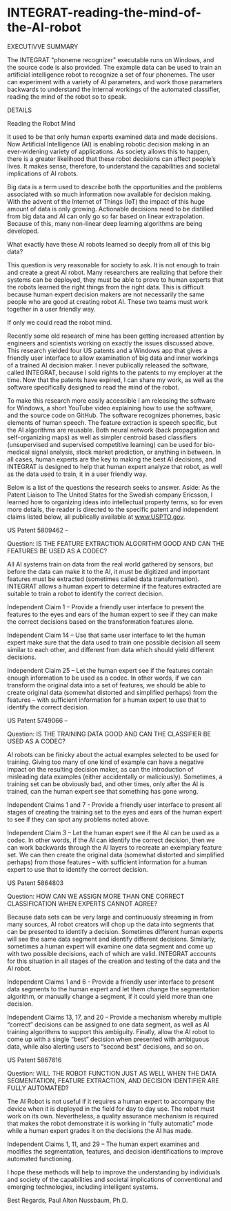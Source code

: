 # INTEGRAT-reading-the-mind-of-the-AI-robot
EXECUTIVVE SUMMARY

The INTEGRAT "phoneme recognizer" executable runs on Windows, and the source code is also provided. The example data can be used to train an artificial intelligence robot to recognize a set of four phonemes. The user can experiment with a variety of AI parameters, and work those parameters backwards to understand the internal workings of the automated classifier, reading the mind of the robot so to speak. 

DETAILS

Reading the Robot Mind

It used to be that only human experts examined data and made decisions. Now Artificial Intelligence (AI) is enabling robotic decision making in an ever-widening variety of applications. As society allows this to happen, there is a greater likelihood that these robot decisions can affect people’s lives. It makes sense, therefore, to understand the capabilities and societal implications of AI robots.

Big data is a term used to describe both the opportunities and the problems associated with so much information now available for decision making. With the advent of the Internet of Things (IoT) the impact of this huge amount of data is only growing. Actionable decisions need to be distilled from big data and AI can only go so far based on linear extrapolation. Because of this, many non-linear deep learning algorithms are being developed. 

What exactly have these AI robots learned so deeply from all of this big data? 

This question is very reasonable for society to ask. It is not enough to train and create a great AI robot. Many researchers are realizing that before their systems can be deployed, they must be able to prove to human experts that the robots learned the right things from the right data. This is difficult because human expert decision makers are not necessarily the same people who are good at creating robot AI. These two teams must work together in a user friendly way.

If only we could read the robot mind.

Recently some old research of mine has been getting increased attention by engineers and scientists working on exactly the issues discussed above. This research yielded four US patents and a Windows app that gives a friendly user interface to allow examination of big data and inner workings of a trained AI decision maker. I never publically released the software, called INTEGRAT, because I sold rights to the patents to my employer at the time. Now that the patents have expired, I can share my work, as well as the software specifically designed to read the mind of the robot.

To make this research more easily accessible I am releasing the software for Windows, a short YouTube video explaining how to use the software, and the source code on GitHub. The software recognizes phonemes, basic elements of human speech. The feature extraction is speech specific, but the AI algorithms are reusable. Both neural network (back propagation and self-organizing maps) as well as simpler centroid based classifiers (unsupervised and supervised competitive learning) can be used for bio-medical signal analysis, stock market prediction, or anything in between. In all cases, human experts are the key to making the best AI decisions, and INTEGRAT is designed to help that human expert analyze that robot, as well as the data used to train, it in a user friendly way. 

Below is a list of the questions the research seeks to answer. Aside: As the Patent Liaison to The United States for the Swedish company Ericsson, I learned how to organizing ideas into intellectual property terms, so for even more details, the reader is directed to the specific patent and independent claims listed below, all publically available at www.USPTO.gov.

US Patent 5809462 – 

Question: IS THE FEATURE EXTRACTION ALGORITHM GOOD AND CAN THE FEATURES BE USED AS A CODEC? 

All AI systems train on data from the real world gathered by sensors, but before the data can make it to the AI, it must be digitized and important features must be extracted (sometimes called data transformation). INTEGRAT allows a human expert to determine if the features extracted are suitable to train a robot to identify the correct decision.

Independent Claim 1 – Provide a friendly user interface to present the features to the eyes and ears of the human expert to see if they can make the correct decisions based on the transformation features alone.

Independent Claim 14 – Use that same user interface to let the human expert make sure that the data used to train one possible decision all seem similar to each other, and different from data which should yield different decisions.

Independent Claim 25 – Let the human expert see if the features contain enough information to be used as a codec. In other words, if we can transform the original data into a set of features, we should be able to create original data (somewhat distorted and simplified perhaps) from the features – with sufficient information for a human expert to use that to identify the correct decision. 

US Patent 5749066 – 

Question: IS THE TRAINING DATA GOOD AND CAN THE CLASSIFIER BE USED AS A CODEC?

AI robots can be finicky about the actual examples selected to be used for training. Giving too many of one kind of example can have a negative impact on the resulting decision maker, as can the introduction of misleading data examples (either accidentally or maliciously). Sometimes, a training set can be obviously bad, and other times, only after the AI is trained, can the human expert see that something has gone wrong.

Independent Claims 1 and 7 - Provide a friendly user interface to present all stages of creating the training set to the eyes and ears of the human expert to see if they can spot any problems noted above.

Independent Claim 3 – Let the human expert see if the AI can be used as a codec. In other words, if the AI can identify the correct decision, then we can work backwards through the AI layers to recreate an exemplary feature set. We can then create the original data (somewhat distorted and simplified perhaps) from those features – with sufficient information for a human expert to use that to identify the correct decision.

US Patent 5864803

Question: HOW CAN WE ASSIGN MORE THAN ONE CORRECT CLASSIFICATION WHEN EXPERTS CANNOT AGREE?

Because data sets can be very large and continuously streaming in from many sources, AI robot creators will chop up the data into segments that can be presented to identify a decision. Sometimes different human experts will see the same data segment and identify different decisions. Similarly, sometimes a human expert will examine one data segment and come up with two possible decisions, each of which are valid. INTEGRAT accounts for this situation in all stages of the creation and testing of the data and the AI robot.

Independent Claims 1 and 6 - Provide a friendly user interface to present data segments to the human expert and let them change the segmentation algorithm, or manually change a segment, if it could yield more than one decision.

Independent Claims 13, 17, and 20 – Provide a mechanism whereby multiple “correct” decisions can be assigned to one data segment, as well as AI training algorithms to support this ambiguity. Finally, allow the AI robot to come up with a single “best” decision when presented with ambiguous data, while also alerting users to “second best” decisions, and so on.

US Patent 5867816

Question: WILL THE ROBOT FUNCTION JUST AS WELL WHEN THE DATA SEGMENTATION, FEATURE EXTRACTION, AND DECISION IDENTIFIER ARE FULLY AUTOMATED?

The AI Robot is not useful if it requires a human expert to accompany the device when it is deployed in the field for day to day use. The robot must work on its own. Nevertheless, a quality assurance mechanism is required that makes the robot demonstrate it is working in “fully automatic” mode while a human expert grades it on the decisions the AI has made.

Independent Claims 1, 11, and 29 – The human expert examines and modifies the segmentation, features, and decision identifications to improve automated functioning.


I hope these methods will help to improve the understanding by individuals and society of the capabilities and societal implications of conventional and emerging technologies, including intelligent systems.

Best Regards, Paul Alton Nussbaum, Ph.D. 

